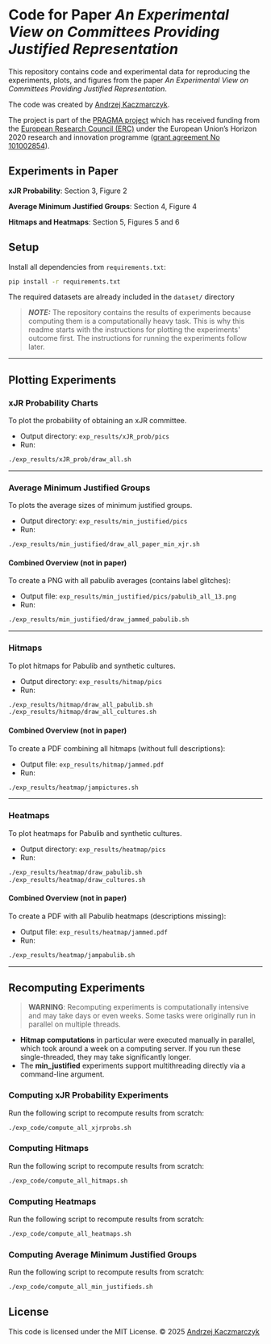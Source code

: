# Code for Paper *An Experimental View on Committees Providing Justified Representation*

This repository contains code and experimental data for reproducing the
experiments, plots, and figures from the paper _An Experimental View on
Committees Providing Justified Representation_.

The code was created by [Andrzej Kaczmarczyk](https://akaczmarczyk.com).

The project is part of the [PRAGMA project](https://home.agh.edu.pl/~pragma/)
which has received funding from the [European Research Council
(ERC)](https://home.agh.edu.pl/~pragma/) under the European Union’s Horizon 2020
research and innovation programme ([grant agreement No
101002854](https://erc.easme-web.eu/?p=101002854)). 


## Experiments in Paper

**xJR Probability**: Section 3, Figure 2

**Average Minimum Justified Groups**: Section 4, Figure 4

**Hitmaps and Heatmaps**: Section 5, Figures 5 and 6

## Setup

Install all dependencies from `requirements.txt`:

```bash
pip install -r requirements.txt
```

The required datasets are already included in the `dataset/` directory

> **_NOTE:_**  The repository contains the results of experiments because
> computing them is a computationally heavy task. This is why this readme starts
> with the instructions for plotting the experiments' outcome first. The
> instructions for running the experiments follow later.

---

## Plotting Experiments

### xJR Probability Charts

To plot the probability of obtaining an xJR committee.

* Output directory: `exp_results/xJR_prob/pics`
* Run:

```bash
./exp_results/xJR_prob/draw_all.sh
```

---

### Average Minimum Justified Groups

To plots the average sizes of minimum justified groups.

* Output directory: `exp_results/min_justified/pics`
* Run:

```bash
./exp_results/min_justified/draw_all_paper_min_xjr.sh
```

#### Combined Overview (not in paper)

To create a PNG with all pabulib averages (contains label glitches):

* Output file: `exp_results/min_justified/pics/pabulib_all_13.png`
* Run:

```bash
./exp_results/min_justified/draw_jammed_pabulib.sh
```

---

### Hitmaps

To plot hitmaps for Pabulib and synthetic cultures.


* Output directory: `exp_results/hitmap/pics`
* Run:

```bash
./exp_results/hitmap/draw_all_pabulib.sh
./exp_results/hitmap/draw_all_cultures.sh
```


#### Combined Overview (not in paper)

To create a PDF combining all hitmaps (without full descriptions):

* Output file: `exp_results/hitmap/jammed.pdf`
* Run:

```bash
./exp_results/heatmap/jampictures.sh
```

---

### Heatmaps

To plot heatmaps for Pabulib and synthetic cultures.

* Output directory: `exp_results/heatmap/pics`
* Run:

```bash
./exp_results/heatmap/draw_pabulib.sh
./exp_results/heatmap/draw_cultures.sh
```

#### Combined Overview (not in paper)

To create a PDF with all Pabulib heatmaps (descriptions missing):

* Output file: `exp_results/heatmap/jammed.pdf`
* Run:

```bash
./exp_results/heatmap/jampabulib.sh
```

---

## Recomputing Experiments

> **WARNING**: Recomputing experiments is computationally intensive and may
> take days or even weeks. Some tasks were originally run in parallel on
> multiple threads.

* **Hitmap computations** in particular were executed manually in parallel,
  which took around a week on a computing server. If you run these
  single-threaded, they may take significantly longer.
* The **min\_justified** experiments support multithreading directly via a
  command-line argument.

### Computing xJR Probability Experiments

Run the following script to recompute results from scratch:

```bash
./exp_code/compute_all_xjrprobs.sh
```

### Computing Hitmaps

Run the following script to recompute results from scratch:

```bash
./exp_code/compute_all_hitmaps.sh
```

### Computing Heatmaps

Run the following script to recompute results from scratch:

```bash
./exp_code/compute_all_heatmaps.sh
```

### Computing Average Minimum Justified Groups

Run the following script to recompute results from scratch:

```bash
./exp_code/compute_all_min_justifieds.sh
```

## License

This code is licensed under the MIT License.
© 2025 [Andrzej Kaczmarczyk](https://akaczmarczyk.com)
